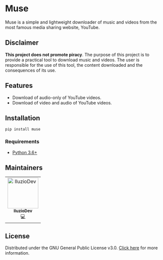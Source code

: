 # Muse

Muse is a simple and lightweight downloader of music and videos from the most famous media sharing website, YouTube.

## Disclaimer

**This project does not promote piracy**. The purpose of this project is to provide a practical tool to download music and videos. The user is responsible for the use of this tool, the content downloaded and the consequences of its use.

## Features

- Download of audio-only of YouTube videos.
- Download of video and audio of YouTube videos.

## Installation

```console
pip install muse
```

### Requirements

- [Python 3.6+](https://www.python.org/downloads/)

## Maintainers

<table>
  <tr>
    <td align="center"><a href="https://github.com/iluzioDev"><img src="https://avatars.githubusercontent.com/u/45295283?v=4" width="100px;" alt="IluzioDev"/><br /><sub><b>IluzioDev</b></sub></a><br />💻</td>
  </tr>
</table>

## License

Distributed under the GNU General Public License v3.0. [Click here](LICENSE) for more information.

